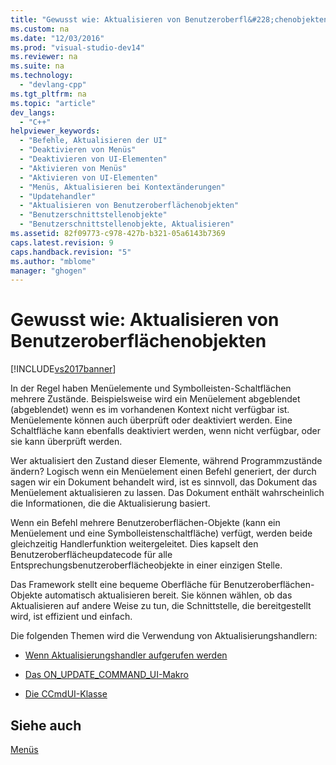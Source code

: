```yaml
---
title: "Gewusst wie: Aktualisieren von Benutzeroberfl&#228;chenobjekten"
ms.custom: na
ms.date: "12/03/2016"
ms.prod: "visual-studio-dev14"
ms.reviewer: na
ms.suite: na
ms.technology: 
  - "devlang-cpp"
ms.tgt_pltfrm: na
ms.topic: "article"
dev_langs: 
  - "C++"
helpviewer_keywords: 
  - "Befehle, Aktualisieren der UI"
  - "Deaktivieren von Menüs"
  - "Deaktivieren von UI-Elementen"
  - "Aktivieren von Menüs"
  - "Aktivieren von UI-Elementen"
  - "Menüs, Aktualisieren bei Kontextänderungen"
  - "Updatehandler"
  - "Aktualisieren von Benutzeroberflächenobjekten"
  - "Benutzerschnittstellenobjekte"
  - "Benutzerschnittstellenobjekte, Aktualisieren"
ms.assetid: 82f09773-c978-427b-b321-05a6143b7369
caps.latest.revision: 9
caps.handback.revision: "5"
ms.author: "mblome"
manager: "ghogen"
---
```

# Gewusst wie: Aktualisieren von Benutzeroberfl&#228;chenobjekten
[!INCLUDE[vs2017banner](../assembler/inline/includes/vs2017banner.md)]

In der Regel haben Menüelemente und Symbolleisten\-Schaltflächen mehrere Zustände.  Beispielsweise wird ein Menüelement abgeblendet \(abgeblendet\) wenn es im vorhandenen Kontext nicht verfügbar ist.  Menüelemente können auch überprüft oder deaktiviert werden.  Eine Schaltfläche kann ebenfalls deaktiviert werden, wenn nicht verfügbar, oder sie kann überprüft werden.  
  
 Wer aktualisiert den Zustand dieser Elemente, während Programmzustände ändern?  Logisch wenn ein Menüelement einen Befehl generiert, der durch sagen wir ein Dokument behandelt wird, ist es sinnvoll, das Dokument das Menüelement aktualisieren zu lassen.  Das Dokument enthält wahrscheinlich die Informationen, die die Aktualisierung basiert.  
  
 Wenn ein Befehl mehrere Benutzeroberflächen\-Objekte \(kann ein Menüelement und eine Symbolleistenschaltfläche\) verfügt, werden beide gleichzeitig Handlerfunktion weitergeleitet.  Dies kapselt den Benutzeroberflächeupdatecode für alle Entsprechungsbenutzeroberflächeobjekte in einer einzigen Stelle.  
  
 Das Framework stellt eine bequeme Oberfläche für Benutzeroberflächen\-Objekte automatisch aktualisieren bereit.  Sie können wählen, ob das Aktualisieren auf andere Weise zu tun, die Schnittstelle, die bereitgestellt wird, ist effizient und einfach.  
  
 Die folgenden Themen wird die Verwendung von Aktualisierungshandlern:  
  
-   [Wenn Aktualisierungshandler aufgerufen werden](../mfc/when-update-handlers-are-called.md)  
  
-   [Das ON\_UPDATE\_COMMAND\_UI\-Makro](../mfc/on-update-command-ui-macro.md)  
  
-   [Die CCmdUI\-Klasse](../mfc/the-ccmdui-class.md)  
  
## Siehe auch  
 [Menüs](../mfc/menus-mfc.md)
